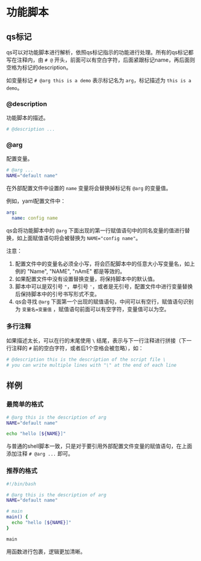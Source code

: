 # 功能脚本

## qs标记

qs可以对功能脚本进行解析，依照qs标记指示的功能进行处理。所有的qs标记都写在注释内，由 `# @` 开头，前面可以有空白字符，后面紧跟标记name，再后面则空格为标记的description。

如变量标记 `# @arg this is a demo` 表示标记名为 `arg`，标记描述为 `this is a demo`。

### @description

功能脚本的描述。

```bash
# @description ...
```

### @arg

配置变量。

```bash
# @arg ...
NAME="default name"
```

在外部配置文件中设置的 `name` 变量将会替换掉标记有 `@arg` 的变量值。

例如，yaml配置文件中：

```yaml
arg:
  name: config name
```

qs会将功能脚本中的 `@arg` 下面出现的第一行赋值语句中的同名变量的值进行替换，如上面赋值语句将会被替换为 `NAME="config name"`。

注意：

1. 配置文件中的变量名必须全小写，将会匹配脚本中的任意大小写变量名，如上例的 "Name", "NAME", "nAmE" 都是等效的。
2. 如果配置文件中没有设置替换变量，将保持脚本中的默认值。
3. 脚本中可以是双引号 `"`，单引号 `'`，或者是无引号，配置文件中进行变量替换后保持脚本中的引号书写形式不变。
4. qs会寻找 `@arg` 下面第一个出现的赋值语句，中间可以有空行，赋值语句识别为 `变量名=变量值` ，赋值语句前面可以有空字符，变量值可以为空。

### 多行注释

如果描述太长，可以在行的末尾使用 `\` 结尾，表示与下一行注释进行拼接（下一行注释的 `#` 前的空白字符，或者后1个空格会被忽略），如：

```bash
# @description this is the description of the script file \
# you can write multiple lines with "\" at the end of each line
```

## 样例

### 最简单的格式

```bash
# @arg this is the description of arg
NAME="default name"

echo "hello [${NAME}]"
```

与普通的shell脚本一致，只是对于要引用外部配置文件变量的赋值语句，在上面添加注释 `# @arg ...` 即可。

### 推荐的格式

```bash
#!/bin/bash

# @arg this is the description of arg
NAME="default name"

# main
main() {
  echo "hello [${NAME}]"
}

main
```

用函数进行包裹，逻辑更加清晰。